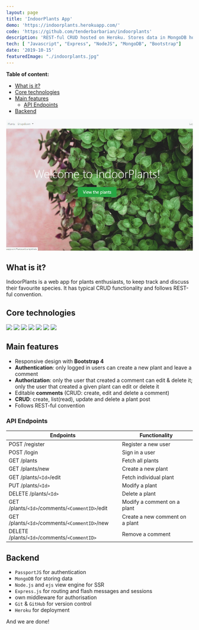 ```yaml
---
layout: page
title: 'IndoorPlants App'
demo: 'https://indoorplants.herokuapp.com/'
code: 'https://github.com/tenderbarbarian/indoorplants'
description: 'REST-ful CRUD hosted on Heroku. Stores data in MongoDB hosted by MongoLab'
tech: [ "Javascript", "Express", "NodeJS", "MongoDB", "Bootstrap"]
date: '2019-10-15'
featuredImage: "./indoorplants.jpg"
---
```

 <!-- iframe: 'https://www.youtube.com/embed/dQw4w9WgXcQ' -->

__Table of content:__
<!-- TOC -->

- [What is it?](#what-is-it)
- [Core technologies](#core-technologies)
- [Main features](#main-features)
    - [API Endpoints](#api-endpoints)
- [Backend](#backend)

<!-- /TOC -->
![IndoorPlants](./indoorplants.jpg)

## What is it?

IndoorPlants is a web app for plants enthusiasts, to keep track and discuss their favourite species. It has typical CRUD functionality and follows REST-ful convention.

## Core technologies
<p>
    <img src="https://img.shields.io/badge/backend-NodeJS-bluegreen?style=flat&logo=Nodejs" />
    <img src="https://img.shields.io/badge/server-Express-green?style=flat&logo=Express" />
    <img src="https://img.shields.io/badge/database-MongoDB-darkgreen?style=flat&logo=MongoDB" />
    <img src="https://img.shields.io/badge/package--manager-Npm-darkred?style=flat&logo=npm" />
    <img src="https://img.shields.io/badge/styling-Bootstrap-navy?style=flat&logo=Bootstrap" />
    <img src="https://img.shields.io/badge/deployment-Heroku-lightblue?style=flat&logo=Heroku" />
    <img src="https://img.shields.io/badge/versioning-Git-red?style=flat&logo=Git" />
</p>

## Main features

* Responsive design with __Bootstrap 4__
* __Authentication__: only logged in users can create a new plant and leave a comment
* __Authorization__: only the user that created a comment can edit & delete it; only the user that created a given plant can edit or delete it
* Editable __comments__ (CRUD: create, edit and delete a comment)
* __CRUD__: create, list(read), update and delete a plant post
* Follows REST-ful convention

### API Endpoints
Endpoints | Functionality
------------ | -------------
POST /register | Register a new user
POST /login | Sign in a user
GET /plants | Fetch all plants
GET /plants/new | Create a new plant
GET /plants/`<Id>`/edit| Fetch individual plant
PUT /plants/`<Id>` | Modify a plant
DELETE /plants/`<Id>` | Delete a plant
GET /plants/`<Id>`/comments/`<CommentID>`/edit | Modify a comment on a plant
GET /plants/`<Id>`/comments/`<CommentID>`/new | Create a new comment on a plant
DELETE /plants/`<Id>`/comments/`<CommentID>` | Remove a comment

## Backend

- `PassportJS` for authentication
- `MongoDB` for storing data
- `Node.js` and `ejs` view engine for SSR
- `Express.js` for routing and flash messages and sessions
- own middleware for authorisation
- `Git` & `GitHub` for version control
- `Heroku` for deployment


<!-- ![IndoorPlants](./indoorplants2.jpg)
![IndoorPlants](./indoorplants3.jpg)
![IndoorPlants](./indoorplants4.jpg)
![IndoorPlants](./indoorplants5.jpg)
![IndoorPlants](./indoorplants6.jpg)
![IndoorPlants](./indoorplants7.jpg) -->

And we are done!

